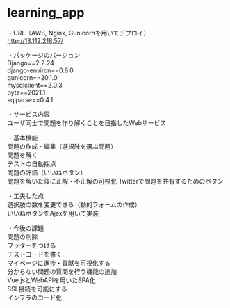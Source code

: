 # learning_app  

・URL（AWS, Nginx, Gunicornを用いてデプロイ）  
http://13.112.218.57/

・パッケージのバージョン  
Django==2.2.24  
django-environ==0.8.0  
gunicorn==20.1.0  
mysqlclient==2.0.3  
pytz==2021.1  
sqlparse==0.4.1  

・サービス内容  
ユーザ同士で問題を作り解くことを目指したWebサービス  

・基本機能  
問題の作成・編集（選択肢を選ぶ問題）  
問題を解く  
テストの自動採点  
問題の評価（いいねボタン）  
問題を解いた後に正解・不正解の可視化
Twitterで問題を共有するためのボタン

・工夫した点  
選択肢の数を変更できる（動的フォームの作成）  
いいねボタンをAjaxを用いて実装  

・今後の課題  
問題の削除  
フッターをつける  
テストコードを書く  
マイページに進捗・貢献を可視化する  
分からない問題の質問を行う機能の追加  
Vue.jsとWebAPIを用いたSPA化  
SSL接続を可能にする  
インフラのコード化


